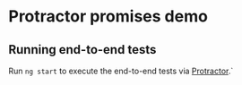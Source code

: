 # Protractor promises demo

## Running end-to-end tests

Run `ng start` to execute the end-to-end tests via [Protractor](http://www.protractortest.org/).`
